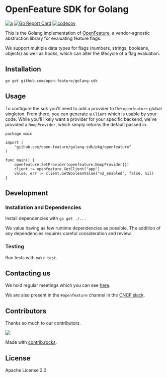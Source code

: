 # OpenFeature SDK for Golang 

[![a](https://img.shields.io/badge/slack-%40cncf%2Fopenfeature-brightgreen?style=flat&logo=slack)](https://cloud-native.slack.com/archives/C0344AANLA1)
[![Go Report Card](https://goreportcard.com/badge/github.com/open-feature/golang-sdk)](https://goreportcard.com/report/github.com/open-feature/golang-sdk)
[![codecov](https://codecov.io/gh/open-feature/golang-sdk/branch/main/graph/badge.svg?token=FZ17BHNSU5)](https://codecov.io/gh/open-feature/golang-sdk)

This is the Golang implementation of [OpenFeature](https://openfeature.dev), a vendor-agnostic abstraction library for evaluating feature flags.

We support multiple data types for flags (numbers, strings, booleans, objects) as well as hooks, which can alter the lifecycle of a flag evaluation.

## Installation

```shell
go get github.com/open-feature/golang-sdk
```

## Usage

To configure the sdk you'll need to add a provider to the `openfeature` global singleton. From there, you can generate a `Client` which is usable by your code.
While you'll likely want a provider for your specific backend, we've provided a `NoopProvider`, which simply returns the default passed in.
```golang
package main

import (
	"github.com/open-feature/golang-sdk/pkg/openfeature"
)

func main() {
	openfeature.SetProvider(openfeature.NoopProvider{})
	client := openfeature.GetClient("app")
	value, err := client.GetBooleanValue("v2_enabled", false, nil)
}
```

## Development

### Installation and Dependencies

Install dependencies with `go get ./...`

We value having as few runtime dependencies as possible. The addition of any dependencies requires careful consideration and review.

### Testing

Run tests with `make test`.

## Contacting us
We hold regular meetings which you can see [here](https://github.com/open-feature/community/#meetings-and-events).

We are also present in the `#openfeature` channel in the [CNCF slack](https://slack.cncf.io/).

## Contributors

Thanks so much to our contributors.

<a href="https://github.com/open-feature/golang-sdk/graphs/contributors">
  <img src="https://contrib.rocks/image?repo=open-feature/golang-sdk" />
</a>

Made with [contrib.rocks](https://contrib.rocks).

## License

Apache License 2.0
